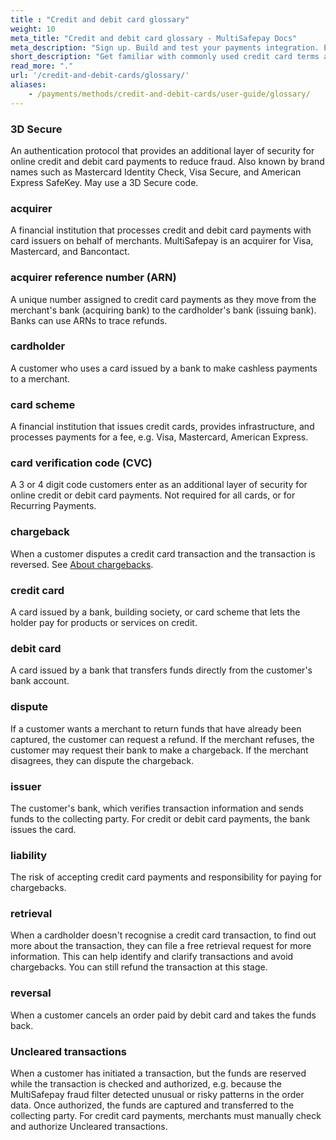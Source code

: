 ```yaml
---
title : "Credit and debit card glossary"
weight: 10
meta_title: "Credit and debit card glossary - MultiSafepay Docs"
meta_description: "Sign up. Build and test your payments integration. Explore our products and services. Use our API Reference, SDKs, and wrappers. Get support."
short_description: "Get familiar with commonly used credit card terms and processes"
read_more: "."
url: '/credit-and-debit-cards/glossary/'
aliases:
    - /payments/methods/credit-and-debit-cards/user-guide/glossary/
---
```

### 3D Secure
An authentication protocol that provides an additional layer of security for online credit and debit card payments to reduce fraud. Also known by brand names such as Mastercard Identity Check, Visa Secure, and American Express SafeKey. May use a 3D Secure code.

### acquirer
A financial institution that processes credit and debit card payments with card issuers on behalf of merchants. MultiSafepay is an acquirer for Visa, Mastercard, and Bancontact.

### acquirer reference number (ARN)
A unique number assigned to credit card payments as they move from the merchant's bank (acquiring bank) to the cardholder's bank (issuing bank). Banks can use ARNs to trace refunds.

### cardholder
A customer who uses a card issued by a bank to make cashless payments to a merchant.

### card scheme
A financial institution that issues credit cards, provides infrastructure, and processes payments for a fee, e.g. Visa, Mastercard, American Express.

### card verification code (CVC)
A 3 or 4 digit code customers enter as an additional layer of security for online credit or debit card payments. Not required for all cards, or for Recurring Payments.

### chargeback
When a customer disputes a credit card transaction and the transaction is reversed. See [About chargebacks](/faq/chargebacks/).

### credit card
A card issued by a bank, building society, or card scheme that lets the holder pay for products or services on credit.

### debit card
A card issued by a bank that transfers funds directly from the customer's bank account.

### dispute
If a customer wants a merchant to return funds that have already been captured, the customer can request a refund. If the merchant refuses, the customer may request their bank to make a chargeback. If the merchant disagrees, they can dispute the chargeback.

### issuer
The customer's bank, which verifies transaction information and sends funds to the collecting party. For credit or debit card payments, the bank issues the card.

### liability
The risk of accepting credit card payments and responsibility for paying for chargebacks.

### retrieval
When a cardholder doesn't recognise a credit card transaction, to find out more about the transaction, they can file a free retrieval request for more information. This can help identify and clarify transactions and avoid chargebacks. You can still refund the transaction at this stage.

### reversal
When a customer cancels an order paid by debit card and takes the funds back. 

### Uncleared transactions
When a customer has initiated a transaction, but the funds are reserved while the transaction is checked and authorized, e.g. because the MultiSafepay fraud filter detected unusual or risky patterns in the order data. Once authorized, the funds are captured and transferred to the collecting party. For credit card payments, merchants must manually check and authorize Uncleared transactions.

